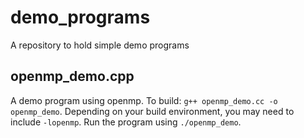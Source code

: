 # demo_programs
A repository to hold simple demo programs

## openmp_demo.cpp
A demo program using openmp. To build: `g++ openmp_demo.cc -o openmp_demo`.
Depending on your build environment, you may need to include `-lopenmp`.
Run the program using `./openmp_demo`.
